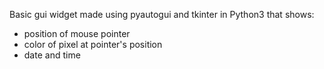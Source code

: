 Basic gui widget made using pyautogui and tkinter in Python3 that shows:

* position of mouse pointer
* color of pixel at pointer's position
* date and time
